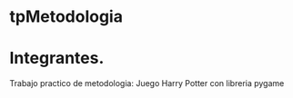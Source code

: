 # tpMetodologia
# Integrantes.
Trabajo practico de metodologia: Juego Harry Potter con libreria pygame
